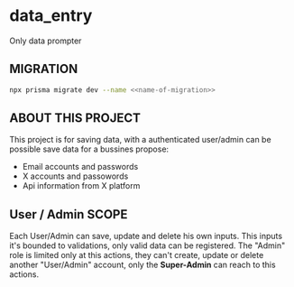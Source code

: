 # data_entry
Only data prompter


## MIGRATION

```bash
npx prisma migrate dev --name <<name-of-migration>>
```


## ABOUT THIS PROJECT

This project is for saving data, with a authenticated user/admin can be possible save data for a bussines propose:

- Email accounts and passwords
- X accounts and passowords
- Api information from X platform
  
## User / Admin SCOPE

Each User/Admin can save, update and delete his own inputs. This inputs it's bounded to validations, only valid data can be registered.
The "Admin" role is limited only at this actions, they can't create, update or delete another "User/Admin" account, only the **Super-Admin** can reach to this actions.